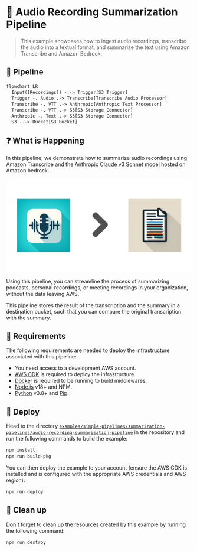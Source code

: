 # 🎤 Audio Recording Summarization Pipeline

> This example showcases how to ingest audio recordings, transcribe the audio into a textual format, and summarize the text using Amazon Transcribe and Amazon Bedrock.

## :dna: Pipeline

```mermaid
flowchart LR
  Input([Recordings]) -.-> Trigger[S3 Trigger]
  Trigger -. Audio .-> Transcribe[Transcribe Audio Processor]
  Transcribe -. VTT .-> Anthropic[Anthropic Text Processor]
  Transcribe -. VTT .-> S3[S3 Storage Connector]
  Anthropic -. Text .-> S3[S3 Storage Connector]
  S3 -.-> Bucket[S3 Bucket]
```

## ❓ What is Happening

In this pipeline, we demonstrate how to summarize audio recordings using Amazon Transcribe and the Anthropic [Claude v3 Sonnet](https://aws.amazon.com/fr/about-aws/whats-new/2024/03/anthropics-claude-3-sonnet-model-amazon-bedrock/) model hosted on Amazon bedrock.

<p align="center">
  <img width="600" src="assets/result.png">
</p>

Using this pipeline, you can streamline the process of summarizing podcasts, personal recordings, or meeting recordings in your organization, without the data leaving AWS.

This pipeline stores the result of the transcription and the summary in a destination bucket, such that you can compare the original transcription with the summary.

## 📝 Requirements

The following requirements are needed to deploy the infrastructure associated with this pipeline:

- You need access to a development AWS account.
- [AWS CDK](https://docs.aws.amazon.com/cdk/latest/guide/getting_started.html#getting_started_install) is required to deploy the infrastructure.
- [Docker](https://docs.docker.com/get-docker/) is required to be running to build middlewares.
- [Node.js](https://nodejs.org/en/download/) v18+ and NPM.
- [Python](https://www.python.org/downloads/) v3.8+ and [Pip](https://pip.pypa.io/en/stable/installation/).

## 🚀 Deploy

Head to the directory [`examples/simple-pipelines/summarization-pipelines/audio-recording-summarization-pipeline`](/examples/simple-pipelines/summarization-pipelines/audio-recording-summarization-pipeline) in the repository and run the following commands to build the example:

```bash
npm install
npm run build-pkg
```

You can then deploy the example to your account (ensure the AWS CDK is installed and is configured with the appropriate AWS credentials and AWS region):

```bash
npm run deploy
```

## 🧹 Clean up

Don't forget to clean up the resources created by this example by running the following command:

```bash
npm run destroy
```
